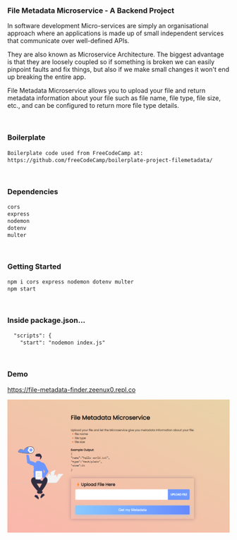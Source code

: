 ### File Metadata Microservice - A Backend Project
In software development Micro-services are simply an organisational approach where an applications is made up of small independent services that communicate over well-defined APIs.
 
 They are also known as Microservice Architecture. The biggest advantage is that they are loosely coupled so if something is broken we can easily pinpoint faults and fix things, but also if we make small changes it won't end up breaking the entire app.

 File Metadata Microservice allows you to upload your file and return metadata information about your file such as file name, file type, file size, etc., and can be configured to return more file type details. 


<br>


### Boilerplate
```
Boilerplate code used from FreeCodeCamp at: 
https://github.com/freeCodeCamp/boilerplate-project-filemetadata/

```


<br>

### Dependencies
```
cors
express
nodemon
dotenv
multer

```

<br>

### Getting Started
```
npm i cors express nodemon dotenv multer
npm start 

```

<br>

### Inside package.json...
```
  "scripts": {
    "start": "nodemon index.js"
```

<br>

### Demo
https://file-metadata-finder.zeenux0.repl.co

![My Image](img/preview.png)



